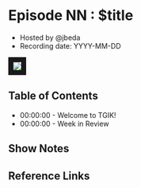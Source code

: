 # Episode NN : $title

- Hosted by @jbeda
- Recording date: YYYY-MM-DD 

<!--- Thumbnailed embed of the video, n8Xo_ghCIOSY is the video id from the youtube url --->

<a href="https://www.youtube.com/watch?v=4zkRX9PSJ5k" target="_blank"><img src="https://i.ytimg.com/vi/4zkRX9PSJ5k/maxresdefault.jpg" border="10" /></a>

## Table of Contents

- 00:00:00 - Welcome to TGIK!
- 00:00:00 - Week in Review

## Show Notes


## Reference Links

